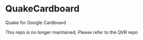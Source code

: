 # QuakeCardboard
Quake for Google Cardboard

This repo is no longer maintained, Please refer to the QVR repo
